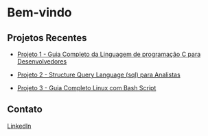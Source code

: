 # Bem-vindo

<!-- Usando HTML para adicionar uma imagem 
<img src="./trix1-capa.jpg" alt="Minha Foto de Perfil">-->

## Projetos Recentes

<ul>
  <li><a href="https://github.com/HernaldoMeneses/C/blob/main/README.md">Projeto 1 - Guia Completo da Linguagem de programação C para Desenvolvedores</a></li>
  
  <p></p>
  <li><a href="">Projeto 2 - Structure Query Language (sql) para Analistas</a></li>
  
  <p></p>
  <li><a href="">Projeto 3 - Guia Completo Linux com Bash Script</a></li>
  
</ul>

## Contato

<!-- Usando HTML para links com ícones -->
<p>
  <a href="https://www.linkedin.com/in/hernaldo-meneses-9662a9262/">LinkedIn</a>
</p>





